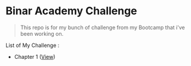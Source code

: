 # Binar Academy Challenge
> This repo is for my bunch of challenge from my Bootcamp that i've been working on.

List of My Challenge :
- Chapter 1 ([View](./challenge-01/))

